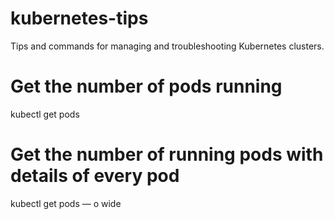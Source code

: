 # kubernetes-tips
Tips and commands for managing and troubleshooting Kubernetes clusters.
# Get the number of pods running
kubectl get pods
# Get the number of running pods with details of every pod
kubectl get pods — o wide
